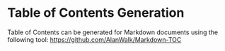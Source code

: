 # Table of Contents Generation

Table of Contents can be generated for Markdown documents using the following tool: https://github.com/AlanWalk/Markdown-TOC

